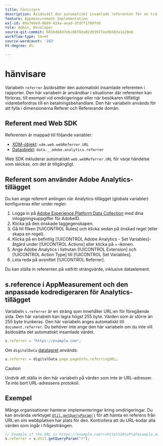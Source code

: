```yaml
---
title: hänvisare
description: Åsidosätt den automatiskt insamlade referenten för en träff.
feature: Appmeasurement Implementation
exl-id: 09a76de9-0689-424a-aead-3fdff1709fd9
role: Admin, Developer
source-git-commit: 665bd68d7ebc08f0da02d93977ee0b583e1a28e6
workflow-type: tm+mt
source-wordcount: '282'
ht-degree: 0%

---
```


# hänvisare

Variabeln `referrer` åsidosätter den automatiskt insamlade referenten i rapporter. Den här variabeln är användbar i situationer där referenten kan förloras, till exempel vid omdirigeringar eller när besökaren tillfälligt vidarebefordras till en betalningsbehandlare. Den här variabeln används för att fylla i dimensionerna Referer och Refererande domän.

## Referent med Web SDK

Referenten är mappad till följande variabler:

* [XDM-objekt](/help/implement/aep-edge/xdm-var-mapping.md): `xdm.web.webReferrer.URL`
* [Dataobjekt](/help/implement/aep-edge/data-var-mapping.md): `data.__adobe.analytics.referrer`

Web SDK inkluderar automatiskt `web.webReferrer.URL` för varje händelse som skickas, om det är tillgängligt.

## Referent som använder Adobe Analytics-tillägget

Du kan ange referent antingen när Analytics-tillägget (globala variabler) konfigureras eller under regler.

1. Logga in på [Adobe Experience Platform Data Collection](https://experience.adobe.com/data-collection) med dina inloggningsuppgifter för AdobeID.
2. Klicka på den önskade taggegenskapen.
3. Gå till fliken [!UICONTROL Rules] och klicka sedan på önskad regel (eller skapa en regel).
4. Klicka på en befintlig [!UICONTROL Adobe Analytics - Set Variables]-åtgärd under [!UICONTROL Actions] eller klicka på +-ikonen.
5. Ange Adobe Analytics i listrutan [!UICONTROL Extension] och [!UICONTROL Action Type] till [!UICONTROL Set Variables].
6. Leta reda på avsnittet [!UICONTROL Referrer].

Du kan ställa in referenten på valfritt strängvärde, inklusive dataelement.

## s.reference i AppMeasurement och den anpassade kodredigeraren för Analytics-tillägget

Variabeln `s.referrer` är en sträng som innehåller URL:en för föregående sida. Den här variabeln kan lagra högst 255 byte. Värden som är större än 255 byte trunkeras. Den här variabeln anges automatiskt till `document.referrer`. Du behöver inte ange den här variabeln om du inte vill åsidosätta det automatiskt insamlade värdet.

```js
s.referrer = "https://example.com";
```

Om `digitalData` [datalagret](../../prepare/data-layer.md) används:

```js
s.referrer = digitalData.page.pageInfo.referringURL;
```

>[!CAUTION]
>
>Undvik att ställa in den här variabeln på värden som inte är URL-adresser. Ta inte bort URL-adressens protokoll.

## Exempel

Många organisationer hanterar implementeringar kring omdirigeringar. Du kan använda verktyget [`Util.getQueryParam()`](../functions/util-getqueryparam.md) för att hämta en referens från URL:en om webbplatsen har plats för den. Kontrollera att du URL-kodar alla värden som ingår i frågesträngen.

```js
// Example if the URL is https://example.com?r=https%3A%2F%2Fexample.org
s.referrer = s.Util.getQueryParam("r");
```
